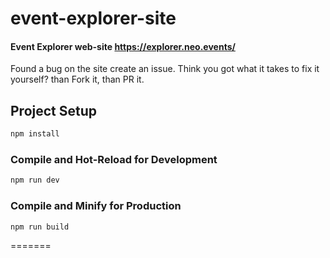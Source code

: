 # event-explorer-site

#### Event Explorer web-site https://explorer.neo.events/

Found a bug on the site create an issue. Think you got what it takes to fix it yourself? than Fork it, than PR it.


## Project Setup

```sh
npm install
```

### Compile and Hot-Reload for Development

```sh
npm run dev
```

### Compile and Minify for Production

```sh
npm run build
```
=======
